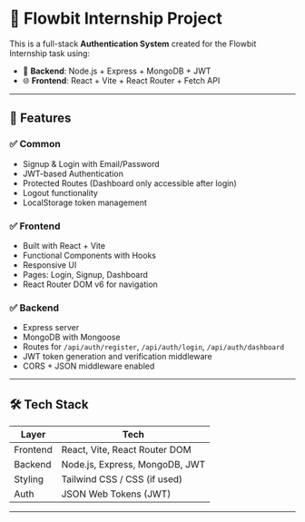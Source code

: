 # 💼 Flowbit Internship Project

This is a full-stack **Authentication System** created for the Flowbit Internship task using:

- 🔧 **Backend**: Node.js + Express + MongoDB + JWT
- 🌐 **Frontend**: React + Vite + React Router + Fetch API

---

## 🚀 Features

### ✅ Common
- Signup & Login with Email/Password
- JWT-based Authentication
- Protected Routes (Dashboard only accessible after login)
- Logout functionality
- LocalStorage token management

### ✅ Frontend
- Built with React + Vite
- Functional Components with Hooks
- Responsive UI
- Pages: Login, Signup, Dashboard
- React Router DOM v6 for navigation

### ✅ Backend
- Express server
- MongoDB with Mongoose
- Routes for `/api/auth/register`, `/api/auth/login`, `/api/auth/dashboard`
- JWT token generation and verification middleware
- CORS + JSON middleware enabled

---

## 🛠 Tech Stack

| Layer     | Tech                           |
|-----------|--------------------------------|
| Frontend  | React, Vite, React Router DOM  |
| Backend   | Node.js, Express, MongoDB, JWT |
| Styling   | Tailwind CSS / CSS (if used)   |
| Auth      | JSON Web Tokens (JWT)          |

---




